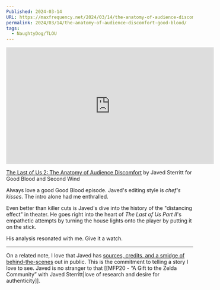 ```yaml
---
Published: 2024-03-14
URL: https://maxfrequency.net/2024/03/14/the-anatomy-of-audience-discomfort-good-blood/
permalink: 2024/03/14/the-anatomy-of-audience-discomfort-good-blood/
tags:
  - NaughtyDog/TLOU
---
```

<div class=iframe-container>
<iframe width="560" height="315" src="https://www.youtube-nocookie.com/embed/0vfgjBfsTTI?si=s1iXzFBkaVmwvzfe" title="YouTube video player" frameborder="0" allow="accelerometer; autoplay; clipboard-write; encrypted-media; gyroscope; picture-in-picture; web-share" allowfullscreen></iframe>
</div>

[The Last of Us 2: The Anatomy of Audience Discomfort](https://youtube.com/watch?v=0vfgjBfsTTI) by Javed Sterritt for Good Blood and Second Wind

Always love a good Good Blood episode. Javed's editing style is *chef's kisses*. The intro alone had me enthralled. 

Even better than killer cuts is Javed's dive into the history of the "distancing effect" in theater. He goes right into the heart of *The Last of Us Part II*'s empathetic attempts by turning the house lights onto the player by putting it on the stick. 

His analysis resonated with me. Give it a watch.

---

On a related note, I love that Javed has [sources, credits, and a smidge of behind-the-scenes](https://goodblood.games/the-last-of-us-2-the-anatomy-of-audience-discomfort) out in public. This is the commitment to telling a story I love to see. Javed is no stranger to that [[MFP20 - “A Gift to the Zelda Community” with Javed Sterritt|love of research and desire for authenticity]].